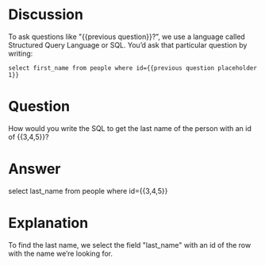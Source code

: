 # Discussion

To ask questions like "{{previous question}}?”, we use a language called Structured Query Language or SQL.  You’d ask that particular question by writing:

`select first_name from people where id={{previous question placeholder 1}}`

# Question
How would you write the SQL to get the last name of the person with an id of {{3,4,5}}?

# Answer
select last_name from people where id={{3,4,5}}

# Explanation
To find the last name, we select the field "last_name" with an id of the row with the name we’re looking for.
